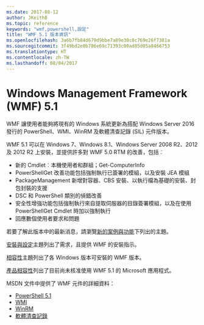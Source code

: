 ```yaml
---
ms.date: 2017-08-12
author: JKeithB
ms.topic: reference
keywords: "wmf,powershell,設定"
title: "WMF 5.1 版本資訊"
ms.openlocfilehash: 3a6b7fb84d679d9bbe7a89e30c8c769e26f7381a
ms.sourcegitcommit: 3f49bd2e0b786e69c71393c00ad85d05a8466753
ms.translationtype: HT
ms.contentlocale: zh-TW
ms.lasthandoff: 08/04/2017
---
```

# <a name="windows-management-framework-wmf-51"></a>Windows Management Framework (WMF) 5.1 #

WMF 讓使用者能夠將現有的 Windows 系統更新為搭配 Windows Server 2016 發行的 PowerShell、WMI、WinRM 及軟體清查記錄 (SIL) 元件版本。 

WMF 5.1 可以在 Windows 7、Windows 8.1、Windows Server 2008 R2、2012 及 2012 R2 上安裝，並提供許多對 WMF 5.0 RTM 的改善，包括︰

- 新的 Cmdlet︰本機使用者和群組；Get-ComputerInfo
- PowerShellGet 改善功能包括強制執行已簽署的模組，以及安裝 JEA 模組
- PackageManagement 新增對容器、CBS 安裝、以執行檔為基礎的安裝、封包封裝的支援
- DSC 和 PowerShell 類別的偵錯改善
- 安全性增強功能包括強制執行來自提取伺服器的目錄簽署模組，以及在使用 PowerShellGet Cmdlet 時加以強制執行
- 回應數個使用者要求和問題

若要了解此版本中的最新消息，請瀏覽[新的案例與功能](https://docs.microsoft.com/en-us/powershell/wmf/5.1/scenarios-features)下列出的主題。 

[安裝與設定](https://docs.microsoft.com/en-us/powershell/wmf/5.1/install-configure)主題列出了需求，且提供 WMF 的安裝指示。 

[相容性](https://docs.microsoft.com/en-us/powershell/wmf/5.1/compatibility)主題列出了各 Windows 版本可安裝的 WMF 版本。 

[產品相容性](https://docs.microsoft.com/en-us/powershell/wmf/5.1/productincompat)列出了目前尚未核准使用 WMF 5.1 的 Microsoft 應用程式。 

MSDN 文件中提供了 WMF 元件的詳細資料：

- [PowerShell 5.1](https://docs.microsoft.com/en-us/powershell/) 
- [WMI](https://msdn.microsoft.com/en-us/library/jj152383(v=vs.85).aspx)
- [WinRM](https://msdn.microsoft.com/en-us/library/aa384426(v=vs.85).aspx)
- [軟體清查記錄](https://technet.microsoft.com/en-us/library/dn383584(v=ws.11).aspx)

